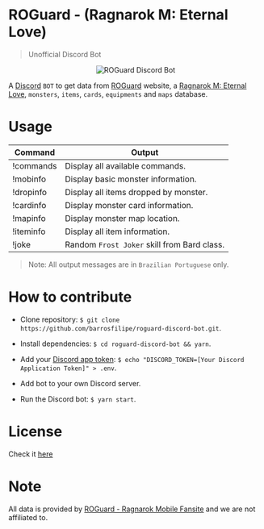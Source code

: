 # ROGuard - (Ragnarok M: Eternal Love)

> Unofficial Discord Bot

<p align="center"><img src="https://i.imgur.com/ZEqro5O.png" alt="ROGuard Discord Bot"></p>

A [Discord](https://discordapp.com/) `BOT` to get data from [ROGuard](https://www.roguard.net/) website, a [Ragnarok M: Eternal Love](https://www.ragnaroketernallove.com/), `monsters`, `items`, `cards`, `equipments` and `maps` database.

# Usage

| Command                  | Output                                      |
| ------------------------ | ------------------------------------------- |
| !commands                | Display all available commands.             |
| !mobinfo <monster name>  | Display basic monster information.          |
| !dropinfo <monster name> | Display all items dropped by monster.       |
| !cardinfo <monster name> | Display monster card information.           |
| !mapinfo <monster name>  | Display monster map location.               |
| !iteminfo <item name>    | Display all item information.               |
| !joke                    | Random `Frost Joker` skill from Bard class. |

> Note: All output messages are in `Brazilian Portuguese` only.

# How to contribute

- Clone repository: `$ git clone https://github.com/barrosfilipe/roguard-discord-bot.git`.

- Install dependencies: `$ cd roguard-discord-bot && yarn`.

- Add your [Discord app token](https://discordapp.com/developers): `$ echo "DISCORD_TOKEN=[Your Discord Application Token]" > .env`.

- Add bot to your own Discord server.

- Run the Discord bot: `$ yarn start`.

# License

Check it [here](https://github.com/barrosfilipe/roguard-discord-bot/blob/master/LICENSE)

# Note

All data is provided by [ROGuard - Ragnarok Mobile Fansite](https://www.roguard.net) and we are not affiliated to.
